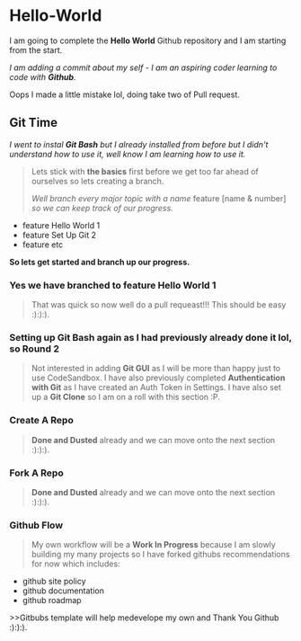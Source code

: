 <h1>Hello-World</h1>

I am going to complete the **Hello World** Github repository and I am starting from the start.

<em>I am adding a commit about my self - I am an aspiring coder learning to code with **Github**.</em>

Oops I made a little mistake lol, doing take two of Pull request.

<h2><strong>Git Time</strong></h2>

*I went to instal* ***Git Bash*** *but I already installed from before but I didn't understand how to use it, well know I am learning how to use it.*

>Lets stick with **the basics** first before we get too far ahead of ourselves so lets creating a branch.
>
>*Well branch every major topic with a name* feature [name & number] *so we can keep track of our progress.*
>
<ul>
  <li>feature Hello World 1</li>
  <li>feature Set Up Git 2</li>
  <li>feature etc</li>
</ul>

**So lets get started and branch up our progress.**

<h3>Yes we have branched to <strong>feature Hello World 1</strong></h3> 

>That was quick so now well do a pull requeast!!! This should be easy :):):).
>

<h3>Setting up <strong>Git Bash</strong> again as I had previously already done it lol, so Round 2</h3>

>Not interested in adding <strong>Git GUI</strong> as I will be more than happy just to use CodeSandbox. I have also previously completed <strong>Authentication with Git</strong> as I have created an Auth Token in Settings. I have also set up a <strong>Git Clone</strong> so I am on a roll with this section :P.



<h3>Create A Repo</h3>

><strong>Done and Dusted</strong> already and we can move onto the next section :):):).

<h3>Fork A Repo</h3>

><strong>Done and Dusted</strong> already and we can move onto the next section :):):).

<h3>Github Flow</h3>

>My own workflow will be a <strong>Work In Progress</strong> because I am slowly building my many projects so I have forked githubs recommendations for now which includes:
>
<ul>
  <li>github site policy</li>
  <li>github documentation</li>
  <li>github roadmap</li>
</ul>
>>Gitbubs template will help medevelope my own and Thank You Github :):):).

